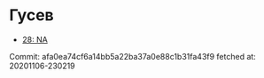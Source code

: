 # Гусев
- [28: NA](28.md)

Commit: afa0ea74cf6a14bb5a22ba37a0e88c1b31fa43f9
 fetched at: 20201106-230219
